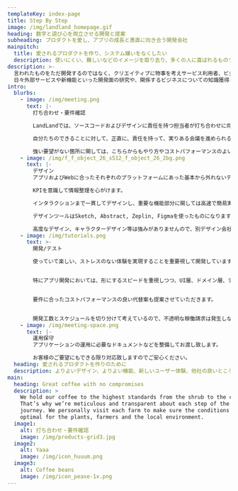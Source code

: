 ```yaml
---
templateKey: index-page
title: Step By Step
image: /img/landland_homepage.gif
heading: 数字と遊び心を両立させる開発と提案
subheading: プロダクトを愛し、アプリの成長と愚直に向き合う開発会社
mainpitch:
  title: 愛されるプロダクトを作り、システム嫌いをなくしたい
  description: 使いにくい、難しいなどのイメージを取り去り、多くの人に喜ばれるものづくりをする
description: >-
  言われたものをただ開発するのではなく、クリエイティブに物事を考えサービス利用者、ビジネスオーナーの事を親身に考えたサービスを創造していきます。 
  日々外部サービスや新機能といった開発面の研究や、関係するビジネスについての知識獲得し、お客様のご要望、ご状況に応じて、最適な開発プランを提供します。
intro:
  blurbs:
    - image: /img/meeting.png
      text: |-
        打ち合わせ・要件確認

        LandLandでは、ソースコードおよびデザインに責任を持つ担当者が打ち合わせに向かいます。

        自分たちのできることに対して、正直に、責任を持って、実りある会議を進められるように致します。

        強い要望がない箇所に関しては、こちらからもやり方やコストパフォーマンスのよい実装をご提案できるようにいたします。
    - image: /img/f_f_object_26_s512_f_object_26_2bg.png
      text: |-
        デザイン
        アプリおよびWebに合ったそれぞれのプラットフォームにあった基本から外れないデザインをします。

        KPIを意識して情報整理を心がけます。

        インタラクションまで一貫してデザインし、重要な機能部分に関しては高速で簡易実装までし、認識すり合わせの精度を高めます。

        デザインツールはSketch, Abstract, Zeplin, Figmaを使ったものになります。

        高度なデザイン、キャラクターデザイン等は強みがありませんので、別デザイン会社との協力開発も受け付けております。
    - image: /img/tutorials.png
      text: >-
        開発/テスト

        使っていて楽しい、ストレスのない体験を実現することを重要視して開発しています。


        特にアプリ開発においては、形にするスピードを重視しつつ、UI層、ドメイン層、データ層を切り分け、作っていく上でのある程度仕様変更に強い設計を目指します。


        要件に合ったコストパフォーマンスの良い代替案も提案させていただきます。


        開発工数とスケジュールを切り分けて考えているので、不透明な稼働請求は発生しないようにしています。
    - image: /img/meeting-space.png
      text: |-
        運用保守
        アプリケーションの運用に必要なドキュメントなどを整備してお渡し致します。

        お客様のご要望にもできる限り対応致しますのでご安心ください。
  heading: 愛されるプロダクトを作りのために
  description: よりよいデザイン、よりよい機能、新しいユーザー体験、他社の良いところを日々研究し、 ノウハウをしっかりプロダクトに繋げる
main:
  heading: Great coffee with no compromises
  description: >
    We hold our coffee to the highest standards from the shrub to the cup.
    That’s why we’re meticulous and transparent about each step of the coffee’s
    journey. We personally visit each farm to make sure the conditions are
    optimal for the plants, farmers and the local environment.
  image1:
    alt: 打ち合わせ・要件確認
    image: /img/products-grid3.jpg
  image2:
    alt: Yaaa
    image: /img/icon_huuum.png
  image3:
    alt: Coffee beans
    image: /img/icon_pease-1x.png
---
```


